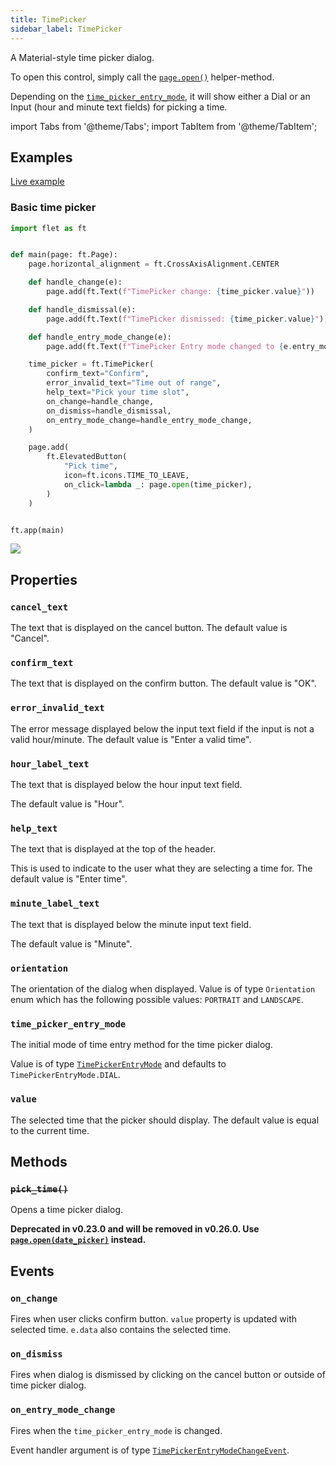 ```yaml
---
title: TimePicker
sidebar_label: TimePicker
---
```


A Material-style time picker dialog.

To open this control, simply call the [`page.open()`](/docs/controls/page#opencontrol) helper-method.

Depending on the [`time_picker_entry_mode`](/docs/controls/timepicker#time_picker_entry_mode), it will show either a Dial or an Input (hour and minute text fields) for picking a time.

import Tabs from '@theme/Tabs';
import TabItem from '@theme/TabItem';

## Examples

[Live example](https://flet-controls-gallery.fly.dev/dialogs/timepicker)

### Basic time picker

<Tabs groupId="language">
  <TabItem value="python" label="Python" default>

```python
import flet as ft


def main(page: ft.Page):
    page.horizontal_alignment = ft.CrossAxisAlignment.CENTER

    def handle_change(e):
        page.add(ft.Text(f"TimePicker change: {time_picker.value}"))

    def handle_dismissal(e):
        page.add(ft.Text(f"TimePicker dismissed: {time_picker.value}"))

    def handle_entry_mode_change(e):
        page.add(ft.Text(f"TimePicker Entry mode changed to {e.entry_mode}"))

    time_picker = ft.TimePicker(
        confirm_text="Confirm",
        error_invalid_text="Time out of range",
        help_text="Pick your time slot",
        on_change=handle_change,
        on_dismiss=handle_dismissal,
        on_entry_mode_change=handle_entry_mode_change,
    )

    page.add(
        ft.ElevatedButton(
            "Pick time",
            icon=ft.icons.TIME_TO_LEAVE,
            on_click=lambda _: page.open(time_picker),
        )
    )


ft.app(main)
```
  </TabItem>
</Tabs>

<img src="/img/docs/controls/timepicker/time-picker.png" className="screenshot-50" />

## Properties

### `cancel_text`

The text that is displayed on the cancel button. The default value is "Cancel".

### `confirm_text`

The text that is displayed on the confirm button. The default value is "OK".

### `error_invalid_text`

The error message displayed below the input text field if the input is not a valid hour/minute. The default value is "Enter a valid time".

### `hour_label_text`

The text that is displayed below the hour input text field.

The default value is "Hour".

### `help_text`

The text that is displayed at the top of the header.

This is used to indicate to the user what they are selecting a time for. The default value is "Enter time".

### `minute_label_text`

The text that is displayed below the minute input text field.

The default value is "Minute".

### `orientation`

The orientation of the dialog when displayed. Value is of type `Orientation` enum which has the following possible values: `PORTRAIT` and `LANDSCAPE`.

### `time_picker_entry_mode`

The initial mode of time entry method for the time picker dialog.

Value is of type [`TimePickerEntryMode`](/docs/reference/types/timepickerentrymode) and defaults
to `TimePickerEntryMode.DIAL`.

### `value`

The selected time that the picker should display. The default value is equal to the current time.

## Methods

### ~~`pick_time()`~~

Opens a time picker dialog.

**Deprecated in v0.23.0 and will be removed in v0.26.0. Use [`page.open(date_picker)`](/docs/controls/page#opencontrol)
instead.**

## Events

### `on_change`

Fires when user clicks confirm button. `value` property is updated with selected time. `e.data` also contains the selected time.

### `on_dismiss`

Fires when dialog is dismissed by clicking on the cancel button or outside of time picker dialog.

### `on_entry_mode_change`

Fires when the `time_picker_entry_mode` is changed.

Event handler argument is of
type [`TimePickerEntryModeChangeEvent`](/docs/reference/types/timepickerentrymodechangeevent).